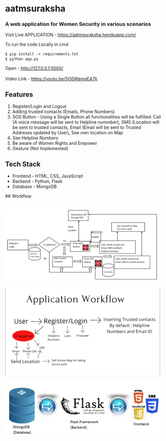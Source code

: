 # aatmsuraksha
### A web application for Women Security in various scenarios

Visit Live APPLICATION - https://aatmsuraksha.herokuapp.com/

To run the code Locally in cmd
```
$ pip install -r requirements.txt 
$ python app.py
```
Open - http://127.0.0.1:5000/
<br></br>
Video Link - https://youtu.be/5O0WamqEA7k

## Features
<ol>
  <li>Register/Login and Logout</li>
  <li>Adding trusted contacts (Emails, Phone Numbers)</li>
  <li> SOS Button - Using a Single Button all functionalities will be fulfilled: Call (A voice message will be sent to Helpline nummber), SMS (Location will be sent to trusted contacts, Email (Email will be sent to Trusted Addreses updated by User), See own location on Map</li>
  <li>See Helpline Numbers</li>
  <li>Be aware of Women Rights and Empower</li>
  <li>Gesture (Not Implemented)</li>
</ol>

## Tech Stack
<ul>
  <li>Frontend - HTML, CSS, JavaScript </li>
  <li>Backend - Python, Flask </li>
  <li> Database - MongoDB </li>
</ul>
## Workflow
<br></br>

<p>
  <img src = "/1.jpg" width='500'></img>
</p>
<p>
  <img src = "/Screenshot (227).png" width='500'></img>
</p>
<p>
  <img src = "/Screenshot 2021-02-13 092232.jpg" width='500'></img>
</p>
